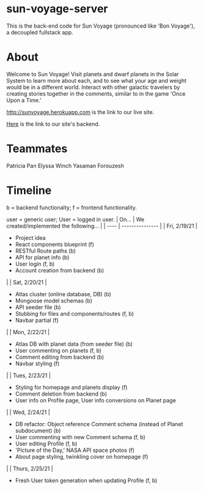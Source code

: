 # sun-voyage-server
This is the back-end code for Sun Voyage (pronounced like 'Bon Voyage'), a decoupled fullstack app.

# About
Welcome to Sun Voyage! Visit planets and dwarf planets in the Solar System to learn more about each, and to see what your age and weight would be in a different world. Interact with other galactic travelers by creating stories together in the comments, similar to in the game 'Once Upon a Time.'

http://sunvoyage.herokuapp.com is the link to our live site.

[Here](sun-voyage.herokuapp.com) is the link to our site's backend.

# Teammates
Patricia Pan
Elyssa Winch
Yasaman Forouzesh

# Timeline
<!-- How to add lists w/i a markdown table: https://stackoverflow.com/questions/19950648/how-to-write-lists-inside-a-markdown-table -->
b = backend functionalty; f = frontend functionality.

user = generic user; User = logged in user. 
| On... | We created/implemented the following... |
| ---- | --------------- |
| Fri, 2/19/21 | <ul> <li>Project idea</li> <li> React components blueprint (f)</li> <li> RESTful Route paths (b)</li> <li>API for planet info (b)</li> <li>User login  (f, b)</li> <li>Account creation from backend (b)</li> </ul> |
| Sat, 2/20/21 | <ul> <li>Atlas cluster (online database, DB) (b)</li> <li>Mongoose model schemas (b)</li> <li>API seeder file (b)</li> <li>Stubbing for files and components/routes (f, b)</li> <li>Navbar partial (f)</li> </ul>|
| Mon, 2/22/21 | <ul> <li>Atlas DB with planet data (from seeder file) (b)</li> <li>User commenting on planets (f, b)</li> <li>Comment editing from backend (b)</li> <li>Navbar styling (f)</li> </ul> |
| Tues, 2/23/21 | <ul> <li>Styling for homepage and planets display (f)</li> <li>Comment deletion from backend (b)</li> <li>User info on Profile page, User info conversions on Planet page</li> </ul> | 
| Wed, 2/24/21 | <ul> <li>DB refactor: Object reference Comment schema (instead of Planet subdocument) (b)</li> <li>User commenting with new Comment schema (f, b)</li> <li>User editing Profile (f, b)</li> <li>'Picture of the Day,' NASA API space photos (f)</li> <li>About page styling, twinkling cover on homepage (f)</li> </ul> |
| Thurs, 2/25/21 | <ul> <li>Fresh User token generation when updating Profile (f, b)</li></ul>



<!-- How to deploy to Heroku:
(Server) https://gawdiseattle.gitbook.io/wdi/00-config-deployment/deploy-node-mongo
(Client) https://gawdiseattle.gitbook.io/wdi/00-config-deployment/deploy-node-mongo

Sample APIs and Clients to clone and fork for deployment practice: 
API: https://github.com/TaylorDarneille/MERN-Auth-API/blob/main/package.json
Client: https://github.com/WDI-SEA/MERN-auth-client-1214

We deploy both the client AND the server repos. 

The server URL is sun-voyage.herokuapp.com
The client URL is sunvoyage.herokuapp.com

We can set up our environment/config variables either via terminal commands, or in the Heroku Dashboard: Project > Settings > Show Config Vars (and copy over your environment variables except for Port, since Heroku uses its own)
-->